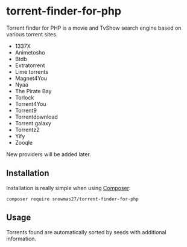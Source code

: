 # torrent-finder-for-php
Torrent finder for PHP is a movie and TvShow search engine based on various torrent sites.
* 1337X
* Animetosho
* Btdb
* Extratorrent
* Lime torrents
* Magnet4You
* Nyaa
* The Pirate Bay
* Torlock
* Torrent4You
* Torrent9
* Torrentdownload
* Torrent galaxy
* Torrentz2
* Yify
* Zooqle

New providers will be added later.

## Installation

Installation is really simple when using [Composer](https://getcomposer.org/):

```
composer require snowmas27/torrent-finder-for-php
```

## Usage


Torrents found are automatically sorted by seeds with additional information. 
